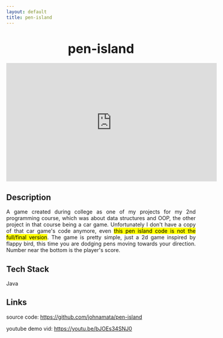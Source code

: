 ```yaml
---
layout: default
title: pen-island
---
```


<center>
<h1><big>pen-island</big></h1>
</center>

<center>
<iframe width="560" height="315" src="https://www.youtube.com/embed/bJOEs34SNJ0" title="YouTube video player" frameborder="0" allow="accelerometer; autoplay; clipboard-write; encrypted-media; gyroscope; picture-in-picture" allowfullscreen></iframe>
</center>

<h2>Description</h2>
<p align="justify">A game created during college as one of my projects for my 2nd programming course, which was about data structures and OOP, the other project in that course being a car game. Unfortunately I don't have a copy of that car game's code anymore, even <mark>this pen island code is not the full/final version</mark>. The game is pretty simple, just a 2d game inspired by flappy bird, this time you are dodging pens moving towards your direction. Number near the bottom is the player's score.</p>

<h2>Tech Stack</h2>
<p>Java</p>

<h2>Links</h2>
<p>source code: <a href="https://github.com/johnamata/pen-island">https://github.com/johnamata/pen-island</a></p>
<p>youtube demo vid: <a href="https://youtu.be/bJOEs34SNJ0">https://youtu.be/bJOEs34SNJ0</a></p>
